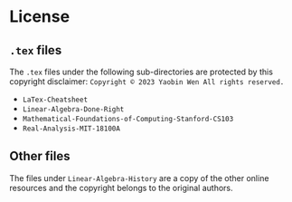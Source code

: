 # License

## `.tex` files

The `.tex` files under the following sub-directories are protected by this copyright disclaimer: `Copyright © 2023 Yaobin Wen All rights reserved.`
- `LaTex-Cheatsheet`
- `Linear-Algebra-Done-Right`
- `Mathematical-Foundations-of-Computing-Stanford-CS103`
- `Real-Analysis-MIT-18100A`

## Other files

The files under `Linear-Algebra-History` are a copy of the other online resources and the copyright belongs to the original authors.
